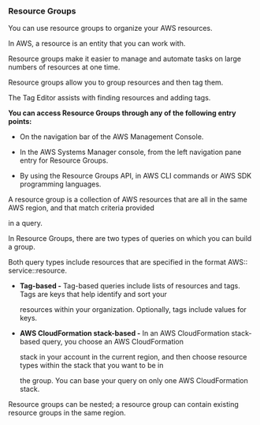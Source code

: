 ### Resource Groups

You can use resource groups to organize your AWS resources.

In AWS, a resource is an entity that you can work with.

Resource groups make it easier to manage and automate tasks on large numbers of
resources at one time.

Resource groups allow you to group resources and then tag them.

The Tag Editor assists with finding resources and adding tags.

**You can access Resource Groups through any of the following entry points:**

- On the navigation bar of the AWS Management Console.

- In the AWS Systems Manager console, from the left navigation pane entry for
  Resource Groups.

- By using the Resource Groups API, in AWS CLI commands or AWS SDK programming
  languages.

A resource group is a collection of AWS resources that are all in the same AWS
region, and that match criteria provided

in a query.

In Resource Groups, there are two types of queries on which you can build a
group.

Both query types include resources that are specified in the format AWS::
service::resource.

- **Tag-based -** Tag-based queries include lists of resources and tags. Tags
  are keys that help identify and sort your

  resources within your organization. Optionally, tags include values for keys.

- **AWS CloudFormation stack-based -** In an AWS CloudFormation stack-based
  query, you choose an AWS CloudFormation

  stack in your account in the current region, and then choose resource types
  within the stack that you want to be in

  the group. You can base your query on only one AWS CloudFormation stack.

Resource groups can be nested; a resource group can contain existing resource
groups in the same region.

